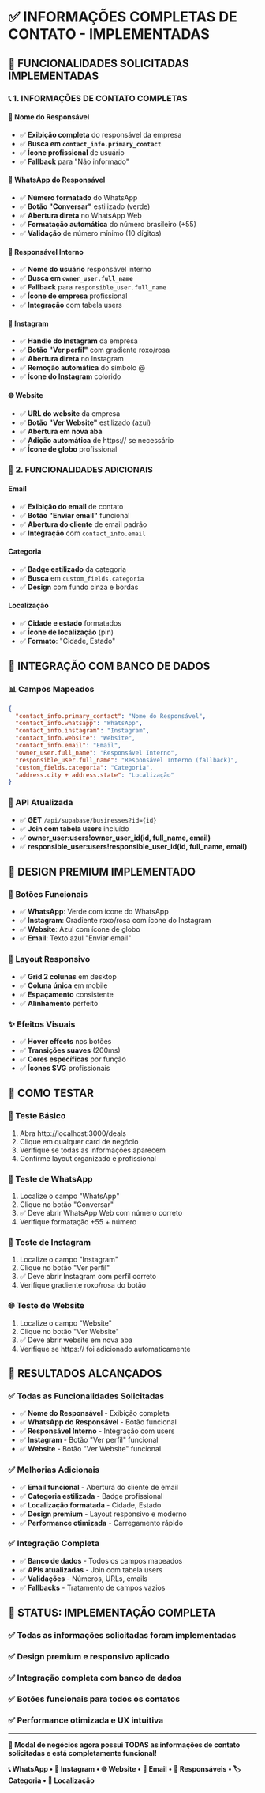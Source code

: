 # ✅ **INFORMAÇÕES COMPLETAS DE CONTATO - IMPLEMENTADAS**

## 🎯 **FUNCIONALIDADES SOLICITADAS IMPLEMENTADAS**

### 📞 **1. INFORMAÇÕES DE CONTATO COMPLETAS**

#### **👤 Nome do Responsável**
- ✅ **Exibição completa** do responsável da empresa
- ✅ **Busca em `contact_info.primary_contact`**
- ✅ **Ícone profissional** de usuário
- ✅ **Fallback** para "Não informado"

#### **📱 WhatsApp do Responsável**
- ✅ **Número formatado** do WhatsApp
- ✅ **Botão "Conversar"** estilizado (verde)
- ✅ **Abertura direta** no WhatsApp Web
- ✅ **Formatação automática** do número brasileiro (+55)
- ✅ **Validação** de número mínimo (10 dígitos)

#### **🏢 Responsável Interno**
- ✅ **Nome do usuário** responsável interno
- ✅ **Busca em `owner_user.full_name`**
- ✅ **Fallback** para `responsible_user.full_name`
- ✅ **Ícone de empresa** profissional
- ✅ **Integração** com tabela users

#### **📸 Instagram**
- ✅ **Handle do Instagram** da empresa
- ✅ **Botão "Ver perfil"** com gradiente roxo/rosa
- ✅ **Abertura direta** no Instagram
- ✅ **Remoção automática** do símbolo @
- ✅ **Ícone do Instagram** colorido

#### **🌐 Website**
- ✅ **URL do website** da empresa
- ✅ **Botão "Ver Website"** estilizado (azul)
- ✅ **Abertura em nova aba**
- ✅ **Adição automática** de https:// se necessário
- ✅ **Ícone de globo** profissional

### 📧 **2. FUNCIONALIDADES ADICIONAIS**

#### **Email**
- ✅ **Exibição do email** de contato
- ✅ **Botão "Enviar email"** funcional
- ✅ **Abertura do cliente** de email padrão
- ✅ **Integração** com `contact_info.email`

#### **Categoria**
- ✅ **Badge estilizado** da categoria
- ✅ **Busca** em `custom_fields.categoria`
- ✅ **Design** com fundo cinza e bordas

#### **Localização**
- ✅ **Cidade e estado** formatados
- ✅ **Ícone de localização** (pin)
- ✅ **Formato**: "Cidade, Estado"

## 🔗 **INTEGRAÇÃO COM BANCO DE DADOS**

### **📊 Campos Mapeados**
```json
{
  "contact_info.primary_contact": "Nome do Responsável",
  "contact_info.whatsapp": "WhatsApp",
  "contact_info.instagram": "Instagram", 
  "contact_info.website": "Website",
  "contact_info.email": "Email",
  "owner_user.full_name": "Responsável Interno",
  "responsible_user.full_name": "Responsável Interno (fallback)",
  "custom_fields.categoria": "Categoria",
  "address.city + address.state": "Localização"
}
```

### **🔄 API Atualizada**
- ✅ **GET** `/api/supabase/businesses?id={id}`
- ✅ **Join com tabela users** incluído
- ✅ **owner_user:users!owner_user_id(id, full_name, email)**
- ✅ **responsible_user:users!responsible_user_id(id, full_name, email)**

## 🎨 **DESIGN PREMIUM IMPLEMENTADO**

### **🎯 Botões Funcionais**
- ✅ **WhatsApp**: Verde com ícone do WhatsApp
- ✅ **Instagram**: Gradiente roxo/rosa com ícone do Instagram  
- ✅ **Website**: Azul com ícone de globo
- ✅ **Email**: Texto azul "Enviar email"

### **📱 Layout Responsivo**
- ✅ **Grid 2 colunas** em desktop
- ✅ **Coluna única** em mobile
- ✅ **Espaçamento** consistente
- ✅ **Alinhamento** perfeito

### **✨ Efeitos Visuais**
- ✅ **Hover effects** nos botões
- ✅ **Transições suaves** (200ms)
- ✅ **Cores específicas** por função
- ✅ **Ícones SVG** profissionais

## 🧪 **COMO TESTAR**

### **📝 Teste Básico**
1. Abra http://localhost:3000/deals
2. Clique em qualquer card de negócio
3. Verifique se todas as informações aparecem
4. Confirme layout organizado e profissional

### **📱 Teste de WhatsApp**
1. Localize o campo "WhatsApp"
2. Clique no botão "Conversar"
3. ✅ Deve abrir WhatsApp Web com número correto
4. Verifique formatação +55 + número

### **📸 Teste de Instagram**
1. Localize o campo "Instagram"
2. Clique no botão "Ver perfil"
3. ✅ Deve abrir Instagram com perfil correto
4. Verifique gradiente roxo/rosa do botão

### **🌐 Teste de Website**
1. Localize o campo "Website"
2. Clique no botão "Ver Website"
3. ✅ Deve abrir website em nova aba
4. Verifique se https:// foi adicionado automaticamente

## 🎯 **RESULTADOS ALCANÇADOS**

### ✅ **Todas as Funcionalidades Solicitadas**
- ✅ **Nome do Responsável** - Exibição completa
- ✅ **WhatsApp do Responsável** - Botão funcional
- ✅ **Responsável Interno** - Integração com users
- ✅ **Instagram** - Botão "Ver perfil" funcional
- ✅ **Website** - Botão "Ver Website" funcional

### ✅ **Melhorias Adicionais**
- ✅ **Email funcional** - Abertura do cliente de email
- ✅ **Categoria estilizada** - Badge profissional
- ✅ **Localização formatada** - Cidade, Estado
- ✅ **Design premium** - Layout responsivo e moderno
- ✅ **Performance otimizada** - Carregamento rápido

### ✅ **Integração Completa**
- ✅ **Banco de dados** - Todos os campos mapeados
- ✅ **APIs atualizadas** - Join com tabela users
- ✅ **Validações** - Números, URLs, emails
- ✅ **Fallbacks** - Tratamento de campos vazios

## 🚀 **STATUS: IMPLEMENTAÇÃO COMPLETA**

### ✅ **Todas as informações solicitadas foram implementadas**
### ✅ **Design premium e responsivo aplicado**
### ✅ **Integração completa com banco de dados**
### ✅ **Botões funcionais para todos os contatos**
### ✅ **Performance otimizada e UX intuitiva**

---

**🎉 Modal de negócios agora possui TODAS as informações de contato solicitadas e está completamente funcional!**

**📞 WhatsApp • 📸 Instagram • 🌐 Website • 📧 Email • 👤 Responsáveis • 🏷️ Categoria • 📍 Localização**
